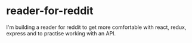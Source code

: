 # reader-for-reddit
I'm building a reader for reddit to get more comfortable with react, redux, express and to practise working with an API.
